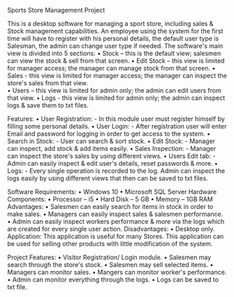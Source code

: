 Sports Store Management Project

This is a desktop software for managing a sport store, including sales & Stock management capabilities.
An employee using the system for the first time will have to register with his personal details, the default user type is Salesman, the admin can change user type if needed.
The software's main view is divided into 5 sections:
•	Stock – this is the default view; salesmen can view the stock & sell from that screen.
•	Edit Stock – this view is limited for manager access; the manager can manage stock from that screen.
•	Sales - this view is limited for manager access; the manager can inspect the store's sales from that view.  
•	Users – this view is limited for admin only; the admin can edit users from that view.
•	Logs - this view is limited for admin only; the admin can inspect logs & save them to txt files.

Features:
•	User Registration: - In this module user must register himself by filling some personal details.
•	User Login: - After registration user will enter Email and password for logging in order to get access to the system.
•	Search in Stock: - User can search & sort stock.
•	Edit Stock: - Manager can inspect, add stock & add items easily. 
•	Sales Inspection: - Manager can inspect the store's sales by using different views.
•	Users Edit tab: - Admin can easily inspect & edit user's details, reset passwords & more.
•	 Logs: - Every single operation is recorded to the log. Admin can inspect the logs easily by using different views that then can be saved to txt files.

Software Requirements:
•	Windows 10
•	Microsoft SQL Server
Hardware Components:
•	Processor – i5
•	Hard Disk – 5 GB
•	Memory – 1GB RAM
Advantages:
•	Salesmen can easily search for items in stock in order to make sales.
•	Managers can easily inspect sales & salesmen performance.
•	Admin can easily inspect workers performance & more via the logs which are created for every single user action.
Disadvantages:
•	Desktop only.
Application:
This application is useful for many Stores. This application can be used for selling other products with little modification of the system.

Project Features:
•	Visitor Registration/ Login module.
•	Salesmen may search through the store's stock.
•	Salesmen may sell selected items.
•	Managers can monitor sales.
•	Mangers can monitor worker's performance.
•	Admin can monitor everything through the logs.
•	Logs can be saved to txt file.



